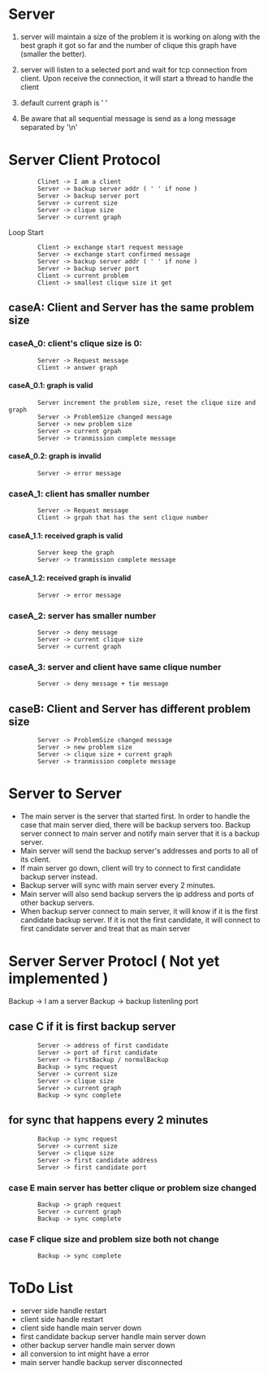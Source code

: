 # Server 
1. server will maintain a size of the problem it is working on along with the best graph it got so far and the number of clique this graph have (smaller the better).

2. server will listen to a selected port and wait for tcp connection from client. Upon receive the connection, it will start a thread to handle the client

3. default current graph is ' '
4. Be aware that all sequential message is send as a long message separated by '\n'

# Server Client Protocol 
            Clinet -> I am a client
            Server -> backup server addr ( ' ' if none )
            Server -> backup server port
            Server -> current size
            Server -> clique size
            Server -> current graph

Loop Start

            Client -> exchange start request message
            Server -> exchange start confirmed message
            Server -> backup server addr ( ' ' if none )
            Server -> backup server port
            Client -> current problem
            Client -> smallest clique size it get
## caseA: Client and Server has the same problem size

### caseA_0: client's clique size is 0:
            Server -> Request message
            Client -> answer graph

#### caseA_0.1: graph is valid
            Server increment the problem size, reset the clique size and graph
            Server -> ProblemSize changed message 
            Server -> new problem size
            Server -> current grpah
            Server -> tranmission complete message

#### caseA_0.2: graph is invalid
            Server -> error message


### caseA_1: client has smaller number
            Server -> Request message
            Client -> grpah that has the sent clique number

#### caseA_1.1: received graph is valid
            Server keep the graph
            Server -> tranmission complete message

#### caseA_1.2: received graph is invalid
            Server -> error message


### caseA_2: server has smaller number
            Server -> deny message
            Server -> current clique size 
            Server -> current graph

### caseA_3: server and client have same clique number
            Server -> deny message + tie message


## caseB: Client and Server has different problem size
            Server -> ProblemSize changed message
            Server -> new problem size
            Server -> clique size + current graph
            Server -> tranmission complete message


# Server to Server

* The  main server  is the server that started first. In order to handle the case that main server died, there will be backup servers too. Backup server connect to main server and notify main server that it is a backup server. 
* Main server will send the backup server's addresses and ports to all of its client. 
* If main server go down, client will try to connect to first candidate backup server instead. 
* Backup server will sync with main server every 2 minutes. 
* Main server will also send backup servers the ip address and ports of other backup servers. 
* When backup server connect to main server, it will know if it is the first candidate backup server. If it is not the first candidate, it will connect to first candidate server and treat that as main server

# Server Server Protocl ( Not yet implemented )

Backup -> I am a server
Backup -> backup listenling port

## case C if it is first backup server
            Server -> address of first candidate
            Server -> port of first candidate
            Server -> firstBackup / normalBackup
            Backup -> sync request
            Server -> current size
            Server -> clique size
            Server -> current graph
            Backup -> sync complete

## for sync that happens every 2 minutes
            Backup -> sync request
            Server -> current size
            Server -> clique size
            Server -> first candidate address
            Server -> first candidate port

### case E main server has better clique or problem size changed
            Backup -> graph request
            Server -> current graph
            Backup -> sync complete

### case F clique size and problem size both not change
            Backup -> sync complete
            

# ToDo List

* server side handle restart
* client side handle restart
* client side handle main server down
* first candidate backup server handle main server down
* other backup server handle main server down
* all conversion to int might have a error
* main server handle backup server disconnected